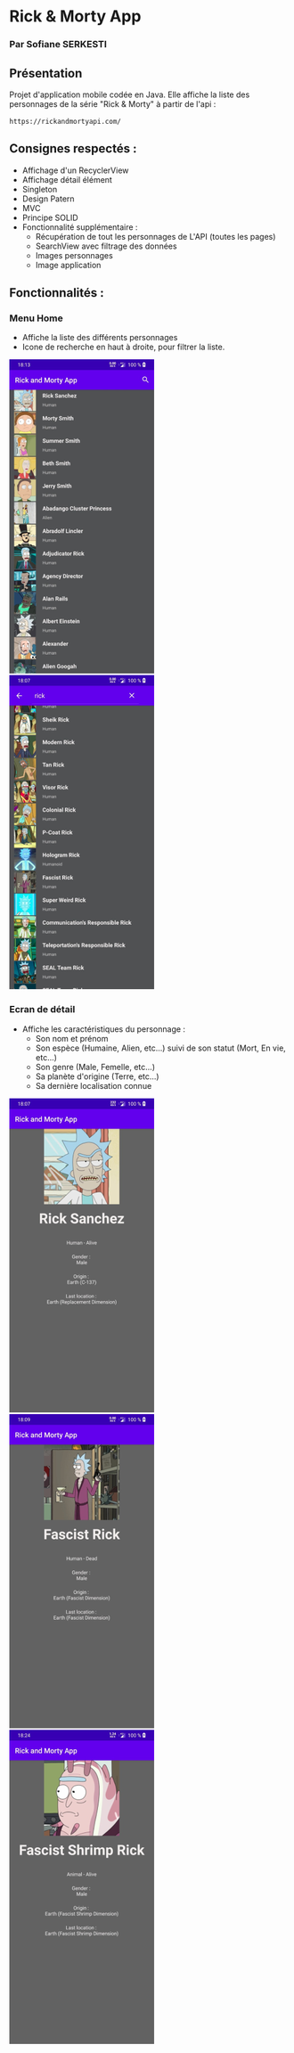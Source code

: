 # Rick & Morty App

### Par Sofiane SERKESTI


## Présentation

Projet d'application mobile codée en Java.
Elle affiche la liste des personnages de la série "Rick & Morty" à partir de l'api :
````
https://rickandmortyapi.com/
````

## Consignes respectés :
- Affichage d'un RecyclerView
- Affichage détail élément
- Singleton
- Design Patern
- MVC
- Principe SOLID
- Fonctionnalité supplémentaire :
	- Récupération de tout les personnages de L'API (toutes les pages)
	- SearchView avec filtrage des données
	- Images personnages
	- Image application


## Fonctionnalités :

### Menu Home
- Affiche la liste des différents personnages
- Icone de recherche en haut à droite, pour filtrer la liste.

<img src="img_readme/liste.png">   <img src="img_readme/Recherche_rick.png" alt="fonctionnalité recherche">

### Ecran de détail
- Affiche les caractéristiques du personnage :
	- Son nom et prénom
	- Son espèce (Humaine, Alien, etc...) suivi de son statut (Mort, En vie, etc...)
	- Son genre (Male, Femelle, etc...)
	- Sa planète d'origine (Terre, etc...)
	- Sa dernière localisation connue

<img src="img_readme/Rick.png" alt="détail perso 1">   <img src="img_readme/Rick2.png" alt="détail perso 2">  <img src="img_readme/Rick3.png" alt ="detail perso 3">
